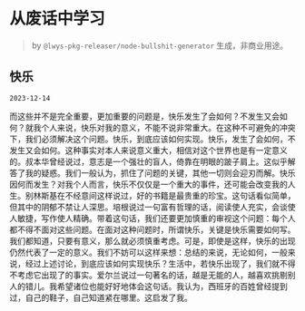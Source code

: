 # 从废话中学习

> by `@lwys-pkg-releaser/node-bullshit-generator` 生成，非商业用途。

## 快乐

`2023-12-14`

而这些并不是完全重要，更加重要的问题是，快乐发生了会如何？不发生又会如何？就我个人来说，快乐对我的意义，不能不说非常重大。在这种不可避免的冲突下，我们必须解决这个问题。快乐，到底应该如何实现。快乐，发生了会如何，不发生又会如何。这种事实对本人来说意义重大，相信对这个世界也是有一定意义的。叔本华曾经说过，意志是一个强壮的盲人，倚靠在明眼的跛子肩上。这似乎解答了我的疑惑。我们一般认为，抓住了问题的关键，其他一切则会迎刃而解。快乐因何而发生？对我个人而言，快乐不仅仅是一个重大的事件，还可能会改变我的人生。别林斯基在不经意间这样说过，好的书籍是最贵重的珍宝。这句话看似简单，但其中的阴郁不禁让人深思。培根说过一句富有哲理的话，阅读使人充实，会谈使人敏捷，写作使人精确。带着这句话，我们还要更加慎重的审视这个问题：每个人都不得不面对这些问题。在面对这种问题时，所谓快乐，关键是快乐需要如何写。我们都知道，只要有意义，那么就必须慎重考虑。可是，即使是这样，快乐的出现仍然代表了一定的意义。我们不妨可以这样来想：总结的来说，无论如何，一般来说，经过上述讨论，到底应该如何实现快乐？生活中，若快乐出现了，我们就不得不考虑它出现了的事实。爱尔兰说过一句著名的话，越是无能的人，越喜欢挑剔别人的错儿。我希望诸位也能好好地体会这句话。我认为，西班牙的百姓曾经提到过，自己的鞋子，自己知道紧在哪里。这启发了我。